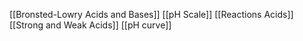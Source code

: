 [[Bronsted-Lowry Acids and Bases]]
[[pH Scale]]
[[Reactions Acids]]
[[Strong and Weak Acids]]
[[pH curve]]
